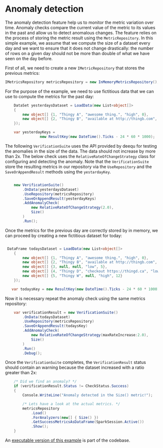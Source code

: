 # Anomaly detection

The anomaly detection feature help us to monitor the metric variation over time.
Anomaly checks compare the current value of the metric to its values in the past and allow us to detect anomalous changes.
The feature relies on the process of storing the metric result using the `MetricRepository`.
In this simple example, we assume that we compute the size of a dataset every day and we want to ensure that it does not change drastically: the number of rows on a given day should not be more than double of what we have seen on the day before.

First of all, we need to create a new `IMetricRepository` that stores the previous metrics:

```c#
IMetricsRepository metricsRepository = new InMemoryMetricsRepository();
```

For the purpose of the example, we need to use fictitious data that we can use to compute the metrics for the past day:
```c#
    DataSet yesterdaysDataset = LoadData(new List<object[]>
    {
        new object[] {1, "Thingy A", "awesome thing.", "high", 0},
        new object[] {2, "Thingy B", "available at http://thingb.com", null, 0}
    });

    var yesterdayKeys =
                new ResultKey(new DateTime().Ticks - 24 * 60 * 1000);

```
The following `VerificationSuite` uses the API provided by deequ for testing the anomalies in the size of the data.
The data should not increase by more than 2x. The below check uses the `RelativeRateOfChangeStrategy` class for configuring and detecting the anomaly.
Note that the `VerificationSuite` store the resulting metrics in our repository via the `UseRepository` and the `SaveOrAppendResult` methods using the `yestardayKey`.
```c#

    new VerificationSuite()
        .OnData(yesterdaysDataset)
        .UseRepository(metricsRepository)
        .SaveOrAppendResult(yesterdayKeys)
        .AddAnomalyCheck(
            new RelativeRateOfChangeStrategy(2.0),
            Size()
        )
        .Run();
```

Once the metrics for the previous day are correctly stored by in memory, we can proceed by creating a new fictitious dataset for today:

```c#

 DataFrame todaysDataset = LoadData(new List<object[]>
    {
        new object[] {1, "Thingy A", "awesome thing.", "high", 0},
        new object[] {2, "Thingy B", "available at http://thingb.com", null, 0},
        new object[] {3, null, null, "low", 5},
        new object[] {4, "Thingy D", "checkout https://thingd.ca", "low", 10},
        new object[] {5, "Thingy W", null, "high", 12}
    });

   var todaysKey = new ResultKey(new DateTime().Ticks - 24 * 60 * 1000);
```
Now it is necessary repeat the anomaly check using the same metrics repository:

```c#
    var verificationResult = new VerificationSuite()
        .OnData(todaysDataset)
        .UseRepository(metricsRepository)
        .SaveOrAppendResult(todaysKey)
        .AddAnomalyCheck(
            new RelativeRateOfChangeStrategy(maxRateIncrease:2.0),
            Size()
        )
        .Run()
        .Debug();
```

Once the `VerificationSuite` completes, the `VerificationResult` status should contain an warning because the dataset increased with a ratio greater than 2x:

```c#
    /* Did we find an anomaly? */
    if (verificationResult.Status != CheckStatus.Success)
    {
        Console.WriteLine("Anomaly detected in the Size() metric!");

        /* Lets have a look at the actual metrics. */
        metricsRepository
            .Load()
            .ForAnalyzers(new[] { Size() })
            .GetSuccessMetricsAsDataFrame(SparkSession.Active())
            .Show();
    }
```

An [executable version of this example](AnomalyDetection.cs) is part of the codebase.
